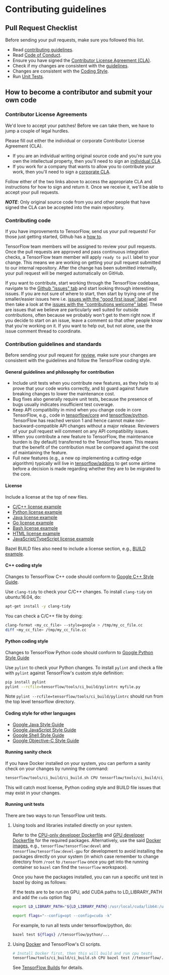 # Contributing guidelines

## Pull Request Checklist

Before sending your pull requests, make sure you followed this list.

- Read [contributing guidelines](CONTRIBUTING.md).
- Read [Code of Conduct](CODE_OF_CONDUCT.md).
- Ensure you have signed the [Contributor License Agreement (CLA)](https://cla.developers.google.com/).
- Check if my changes are consistent with the [guidelines](https://github.com/tensorflow/tensorflow/blob/master/CONTRIBUTING.md#general-guidelines-and-philosophy-for-contribution).
- Changes are consistent with the [Coding Style](https://github.com/tensorflow/tensorflow/blob/master/CONTRIBUTING.md#c-coding-style).
- Run [Unit Tests](https://github.com/tensorflow/tensorflow/blob/master/CONTRIBUTING.md#running-unit-tests).

## How to become a contributor and submit your own code

### Contributor License Agreements

We'd love to accept your patches! Before we can take them, we have to jump a couple of legal hurdles.

Please fill out either the individual or corporate Contributor License Agreement (CLA).

  * If you are an individual writing original source code and you're sure you own the intellectual property, then you'll need to sign an [individual CLA](https://code.google.com/legal/individual-cla-v1.0.html).
  * If you work for a company that wants to allow you to contribute your work, then you'll need to sign a [corporate CLA](https://code.google.com/legal/corporate-cla-v1.0.html).

Follow either of the two links above to access the appropriate CLA and instructions for how to sign and return it. Once we receive it, we'll be able to accept your pull requests.

***NOTE***: Only original source code from you and other people that have signed the CLA can be accepted into the main repository.

### Contributing code

If you have improvements to TensorFlow, send us your pull requests! For those
just getting started, Github has a
[how to](https://help.github.com/articles/using-pull-requests/).

TensorFlow team members will be assigned to review your pull requests. Once the
pull requests are approved and pass continuous integration checks, a TensorFlow
team member will apply `ready to pull` label to your change. This means we are
working on getting your pull request submitted to our internal repository. After
the change has been submitted internally, your pull request will be merged
automatically on GitHub.

If you want to contribute, start working through the TensorFlow codebase,
navigate to the
[Github "issues" tab](https://github.com/tensorflow/tensorflow/issues) and start
looking through interesting issues. If you are not sure of where to start, then
start by trying one of the smaller/easier issues here i.e.
[issues with the "good first issue" label](https://github.com/tensorflow/tensorflow/labels/good%20first%20issue)
and then take a look at the
[issues with the "contributions welcome" label](https://github.com/tensorflow/tensorflow/labels/stat%3Acontributions%20welcome).
These are issues that we believe are particularly well suited for outside
contributions, often because we probably won't get to them right now. If you
decide to start on an issue, leave a comment so that other people know that
you're working on it. If you want to help out, but not alone, use the issue
comment thread to coordinate.

### Contribution guidelines and standards

Before sending your pull request for
[review](https://github.com/tensorflow/tensorflow/pulls),
make sure your changes are consistent with the guidelines and follow the
TensorFlow coding style.

#### General guidelines and philosophy for contribution

*   Include unit tests when you contribute new features, as they help to a)
    prove that your code works correctly, and b) guard against future breaking
    changes to lower the maintenance cost.
*   Bug fixes also generally require unit tests, because the presence of bugs
    usually indicates insufficient test coverage.
*   Keep API compatibility in mind when you change code in core TensorFlow,
    e.g., code in
    [tensorflow/core](https://github.com/tensorflow/tensorflow/tree/master/tensorflow/core)
    and
    [tensorflow/python](https://github.com/tensorflow/tensorflow/tree/master/tensorflow/python).
    TensorFlow has reached version 1 and hence cannot make
    non-backward-compatible API changes without a major release. Reviewers of
    your pull request will comment on any API compatibility issues.
*   When you contribute a new feature to TensorFlow, the maintenance burden is
    (by default) transferred to the TensorFlow team. This means that the benefit
    of the contribution must be compared against the cost of maintaining the
    feature.
*   Full new features (e.g., a new op implementing a cutting-edge algorithm)
    typically will live in
    [tensorflow/addons](https://github.com/tensorflow/addons) to get some
    airtime before a decision is made regarding whether they are to be migrated
    to the core.

#### License

Include a license at the top of new files.

* [C/C++ license example](https://github.com/tensorflow/tensorflow/blob/master/tensorflow/core/framework/op.cc#L1)
* [Python license example](https://github.com/tensorflow/tensorflow/blob/master/tensorflow/python/ops/nn.py#L1)
* [Java license example](https://github.com/tensorflow/tensorflow/blob/master/tensorflow/java/src/main/java/org/tensorflow/Graph.java#L1)
* [Go license example](https://github.com/tensorflow/tensorflow/blob/master/tensorflow/go/operation.go#L1)
* [Bash license example](https://github.com/tensorflow/tensorflow/blob/master/tensorflow/tools/ci_build/ci_sanity.sh#L2)
* [HTML license example](https://github.com/tensorflow/tensorboard/blob/master/tensorboard/components/tf_backend/tf-backend.html#L2)
* [JavaScript/TypeScript license example](https://github.com/tensorflow/tensorboard/blob/master/tensorboard/components/tf_backend/backend.ts#L1)

Bazel BUILD files also need to include a license section, e.g.,
[BUILD example](https://github.com/tensorflow/tensorflow/blob/master/tensorflow/core/BUILD#L61).

#### C++ coding style

Changes to TensorFlow C++ code should conform to
[Google C++ Style Guide](https://google.github.io/styleguide/cppguide.html).

Use `clang-tidy` to check your C/C++ changes. To install `clang-tidy` on ubuntu:16.04, do:

```bash
apt-get install -y clang-tidy
```

You can check a C/C++ file by doing:


```bash
clang-format <my_cc_file> --style=google > /tmp/my_cc_file.cc
diff <my_cc_file> /tmp/my_cc_file.cc
```

#### Python coding style

Changes to TensorFlow Python code should conform to
[Google Python Style Guide](https://github.com/google/styleguide/blob/gh-pages/pyguide.md)

Use `pylint` to check your Python changes. To install `pylint` and check a file
with `pylint` against TensorFlow's custom style definition:

```bash
pip install pylint
pylint --rcfile=tensorflow/tools/ci_build/pylintrc myfile.py
```

Note `pylint --rcfile=tensorflow/tools/ci_build/pylintrc` should run from the
top level tensorflow directory.

#### Coding style for other languages

* [Google Java Style Guide](https://google.github.io/styleguide/javaguide.html)
* [Google JavaScript Style Guide](https://google.github.io/styleguide/jsguide.html)
* [Google Shell Style Guide](https://google.github.io/styleguide/shell.xml)
* [Google Objective-C Style Guide](https://google.github.io/styleguide/objcguide.html)

#### Running sanity check

If you have Docker installed on your system, you can perform a sanity check on
your changes by running the command:

```bash
tensorflow/tools/ci_build/ci_build.sh CPU tensorflow/tools/ci_build/ci_sanity.sh
```

This will catch most license, Python coding style and BUILD file issues that
may exist in your changes.

#### Running unit tests

There are two ways to run TensorFlow unit tests.

1.  Using tools and libraries installed directly on your system.

    Refer to the
    [CPU-only developer Dockerfile](https://github.com/tensorflow/tensorflow/blob/master/tensorflow/tools/dockerfiles/dockerfiles/devel-cpu.Dockerfile)
    and
    [GPU developer Dockerfile](https://github.com/tensorflow/tensorflow/blob/master/tensorflow/tools/dockerfiles/dockerfiles/devel-gpu.Dockerfile)
    for the required packages. Alternatively, use the said
    [Docker images](https://hub.docker.com/r/tensorflow/tensorflow/tags/), e.g.,
    `tensorflow/tensorflow:devel` and `tensorflow/tensorflow:devel-gpu` for
    development to avoid installing the packages directly on your system (in
    which case remember to change directory from `/root` to `/tensorflow` once
    you get into the running container so `bazel` can find the `tensorflow`
    workspace).

    Once you have the packages installed, you can run a specific unit test in
    bazel by doing as follows:

    If the tests are to be run on GPU, add CUDA paths to LD_LIBRARY_PATH and add
    the `cuda` option flag

    ```bash
    export LD_LIBRARY_PATH="${LD_LIBRARY_PATH}:/usr/local/cuda/lib64:/usr/local/cuda/extras/CUPTI/lib64:$LD_LIBRARY_PATH"

    export flags="--config=opt --config=cuda -k"
    ```

    For example, to run all tests under tensorflow/python, do:

    ```bash
    bazel test ${flags} //tensorflow/python/...
    ```

2.  Using [Docker](https://www.docker.com) and TensorFlow's CI scripts.

    ```bash
    # Install Docker first, then this will build and run cpu tests
    tensorflow/tools/ci_build/ci_build.sh CPU bazel test //tensorflow/...
    ```

    See
    [TensorFlow Builds](https://github.com/tensorflow/tensorflow/tree/master/tensorflow/tools/ci_build)
    for details.
